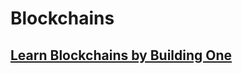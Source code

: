 # Blockchains
## [Learn Blockchains by Building One](https://blockchain.works-hub.com/learn/Learn-Blockchains-by-Building-One)
